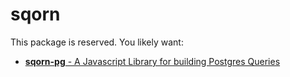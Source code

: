 # sqorn

This package is reserved. You likely want:

* [**sqorn-pg** - A Javascript Library for building Postgres Queries](http://npmjs.com/package/sqorn-pg)